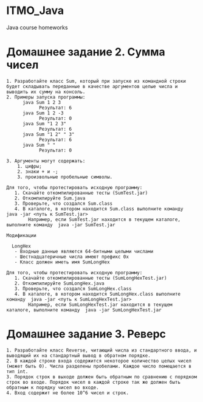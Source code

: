 # ITMO_Java
Java course homeworks

# Домашнее задание 2. Сумма чисел
    
    1. Разработайте класс Sum, который при запуске из командной строки будет складывать переданные в качестве аргументов целые числа и выводить их сумму на консоль.
    2. Примеры запуска программы:
          java Sum 1 2 3
                Результат: 6
          java Sum 1 2 -3
                Результат: 0
          java Sum "1 2 3"
                Результат: 6
          java Sum "1 2" " 3"
                Результат: 6
          java Sum " "
                Результат: 0
                
    3. Аргументы могут содержать:
        1. цифры;
        2. знаки + и -;
        3. произвольные пробельные символы.
        
    Для того, чтобы протестировать исходную программу:
       1. Скачайте откомпилированные тесты (SumTest.jar)
       2. Откомпилируйте Sum.java
       3. Проверьте, что создался Sum.class
       4. В каталоге, в котором находится Sum.class выполните команду  java -jar <путь к SumTest.jar> 
            Например, если SumTest.jar находится в текущем каталоге, выполните команду  java -jar SumTest.jar
    
    Модификации

      LongHex
       - Входные данные являются 64-битными целыми числами
       - Шестнадцатеричные числа имеют префикс 0x
       - Класс должен иметь имя SumLongHex
    
    Для того, чтобы протестировать исходную программу:
       1. Скачайте откомпилированные тесты (SumLongHexTest.jar)
       2. Откомпилируйте SumLongHex.java
       3. Проверьте, что создался SumLongHex.class
       4. В каталоге, в котором находится SumLongHex.class выполните команду  java -jar <путь к SumLongHexTest.jar> 
            Например, если SumLongHexTest.jar находится в текущем каталоге, выполните команду  java -jar SumLongHexTest.jar
            
# Домашнее задание 3. Реверс

    1. Разработайте класс Reverse, читающий числа из стандартного ввода, и выводящий их на стандартный вывод в обратном порядке.
    2. В каждой строке входа содержится некоторое количество целых чисел (может быть 0). Числа разделены пробелами. Каждое число помещается в тип int.
    3. Порядок строк в выходе должен быть обратным по сравнению с порядком строк во входе. Порядок чисел в каждой строке так же должен быть обратным к порядку чисел во входе.
    4. Вход содержит не более 10^6 чисел и строк.
    
